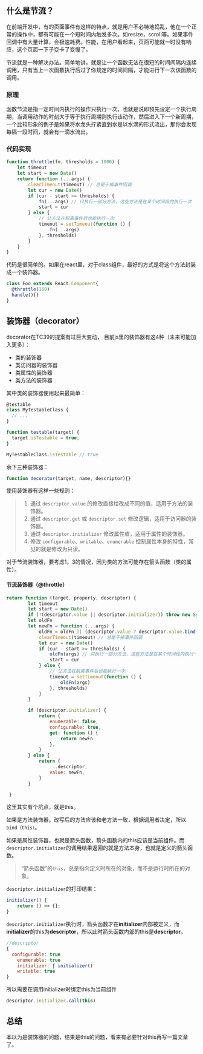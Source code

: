 

## 什么是节流？

在前端开发中，有的页面事件有这样的特点，就是用户不必特地捣乱，他在一个正常的操作中，都有可能在一个短时间内触发多次。如resize，scroll等。如果事件回调中有大量计算，会极速耗费。性能，在用户看起来，页面可能就一时没有响应，这个页面一下子变卡了变慢了。

节流就是一种解决办法。简单地讲，就是让一个函数无法在很短的时间间隔内连续调用，只有当上一次函数执行后过了你规定的时间间隔，才能进行下一次该函数的调用。

### 原理

函数节流是指一定时间内执行的操作只执行一次，也就是说即预先设定一个执行周期，当调用动作的时刻大于等于执行周期则执行该动作，然后进入下一个新周期，一个比较形象的例子是如果将水龙头拧紧直到水是以水滴的形式流出，那你会发现每隔一段时间，就会有一滴水流出。

### 代码实现

```javascript
function throttle(fn, thresholds = 1000) {
    let timeout
    let start = new Date()
    return function (...args) {
        clearTimeout(timeout) // 总是干掉事件回调
        let cur = new Date()
        if (cur - start >= thresholds) {
            fn(...args) // 只执行一部分方法，这些方法是在某个时间段内执行一次
            start = cur
        } else {
            // 让方法在脱离事件后也能执行一次
            timeout = setTimeout(function () {
                fn(...args)
            }, thresholds)
        }
    }
}
```

代码是很简单的。如果在react里，对于class组件，最好的方式是将这个方法封装成一个装饰器。

```javascript
class Foo extends React.Component{
  @throttle(160)
  handle(){}
}
```

## 装饰器（decorator）

decorator在TC39的提案有过巨大变动， 目前js里的装饰器有这4种（未来可能加入更多）：

- 类的装饰器
- 类访问器的装饰器
- 类属性的装饰器
- 类方法的装饰器

其中类的装饰器使用起来最简单：

```javascript
@testable
class MyTestableClass {
  // ...
}

function testable(target) {
  target.isTestable = true;
}

MyTestableClass.isTestable // true
```

余下三种装饰器：

```javascript
function decorator(target, name, descriptor){}
```

使用装饰器有这样一些规则：

> 1. 通过 `descriptor.value` 的修改直接给改成不同的值，适用于方法的装饰器。
> 2. 通过 `descriptor.get` 或 `descriptor.set` 修改逻辑，适用于访问器的装饰器。
> 3. 通过 `descriptor.initializer` 修改属性值，适用于属性的装饰器。
> 4. 修改 `configurable`、`writable`、`enumerable` 控制属性本身的特性，常见的就是修改为只读。

对于节流装饰器，要考虑1，3的情况，因为类的方法可能存在箭头函数（类的属性）。

#### 节流装饰器（@throttle）

```javascript
return function (target, property, descriptor) {
        let timeout
        let start = new Date()
        if (!(descriptor.value || descriptor.initializer)) throw new SyntaxError('Only functions can be throttled')
        let oldFn
        let newFn = function (...args) {
            oldFn = oldFn || (descriptor.value ? descriptor.value.bind(this) : descriptor.initializer.call(this))
            clearTimeout(timeout) // 总是干掉事件回调
            let cur = new Date()
            if (cur - start >= thresholds) {
                oldFn(args) // 只执行一部分方法，这些方法是在某个时间段内执行一次
                start = cur
            } else {
                // 让方法在脱离事件后也能执行一次
                timeout = setTimeout(function () {
                    oldFn(args)
                }, thresholds)
            }
        }

        if (descriptor.initializer) {
            return {
                enumerable: false,
                configurable: true,
                get: function () {
                    return newFn
                },
            }
        } else {
            return {
                ...descriptor,
                value: newFn,
            }
        }

 }
```

这里其实有个坑点，就是this。

如果是方法装饰器，改写后的方法应该和老方法一致，根据调用者决定，所以``bind（this）``。

如果是属性装饰器，也就是箭头函数，箭头函数内的this应该是当前组件。而``descriptor.initializer``的调用结果返回的就是方法本身，也就是定义的箭头函数。

> “箭头函数”的`this`，总是指向定义时所在的对象，而不是运行时所在的对象。

``descriptor.initializer``的打印结果：

```javascript
initializer() {
    return () => {};
}
```

``descriptor.initializer``执行时，箭头函数才在**initializer**内部被定义，而**initializer**的this为**descriptor**，所以此时箭头函数内部的this是**descriptor**。

```javascript
//descriptor
{
  configurable: true
	enumerable: true
	initializer: ƒ initializer()
	writable: true
}
```

所以需要在调用initializer时绑定this为当前组件

```javascript
descriptor.initializer.call(this)
```

## 总结

本以为是装饰器的问题，结果是this的问题，看来有必要针对this再写一篇文章了。